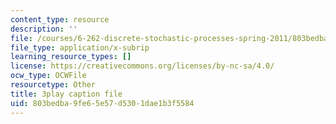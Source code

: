```yaml
---
content_type: resource
description: ''
file: /courses/6-262-discrete-stochastic-processes-spring-2011/803bedba9fe65e57d5301dae1b3f5584_pY9ol9So2Yw.srt
file_type: application/x-subrip
learning_resource_types: []
license: https://creativecommons.org/licenses/by-nc-sa/4.0/
ocw_type: OCWFile
resourcetype: Other
title: 3play caption file
uid: 803bedba-9fe6-5e57-d530-1dae1b3f5584
---
```

